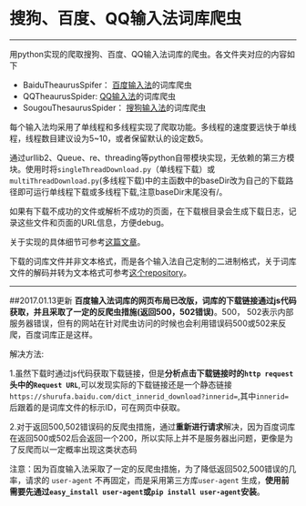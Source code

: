 ﻿# 搜狗、百度、QQ输入法词库爬虫

---

用python实现的爬取搜狗、百度、QQ输入法词库的爬虫。各文件夹对应的内容如下

- BaiduTheaurusSpifer： [百度输入法][1]的词库爬虫
- QQTheaurusSpider: [QQ输入法][2]的词库爬虫
- SougouThesaurusSpider： [搜狗输入法][3]的词库爬虫


每个输入法均采用了单线程和多线程实现了爬取功能。多线程的速度要远快于单线程，线程数目建议设为5~10，或者保留默认的设定数5。

通过urllib2、Queue、re、threading等python自带模块实现，无依赖的第三方模块。使用时将`singleThreadDownload.py`（单线程下载）或 `multiThreadDownload.py`(多线程下载)中的主函数中的baseDir改为自己的下载路径即可运行单线程下载或多线程下载,注意baseDir末尾没有/。

如果有下载不成功的文件或解析不成功的页面，在下载根目录会生成下载日志，记录这些文件和页面的URL信息，方便debug。

关于实现的具体细节可参考[这篇文章][4]。

下载的词库文件并非文本格式，而是各个输入法自己定制的二进制格式，关于词库文件的解码并转为文本格式可参考[这个repository][5]。

------------------------

##2017.01.13更新
**百度输入法词库的网页布局已改版，词库的下载链接通过js代码获取，并且采取了一定的反爬虫措施(返回500，502错误)**。500， 502表示内部服务器错误，但有的网站在针对爬虫访问的时候也会利用错误码500或502来反爬，百度词库正是这样。

解决方法:

1.虽然下载时通过js代码获取下载链接，但是**分析点击下载链接时的`http request`头中的`Request URL`**,可以发现实际的下载链接还是一个静态链接`https://shurufa.baidu.com/dict_innerid_download?innerid=`,其中`innerid=`后跟着的是词库文件的标示ID，可在网页中获取。

2.对于返回500,502错误码的反爬虫措施，通过**重新进行请求**解决，因为百度词库在返回500或502后会返回一个200，所以实际上并不是服务器出问题，更像是为了反爬而以一定概率出现这类状态码

注意：因为百度输入法采取了一定的反爬虫措施，为了降低返回502,500错误的几率，请求的 `user-agent` 不再固定，而是采用第三方库`user-agent` 生成，**使用前需要先通过`easy_install user-agent`或`pip install user-agent`安装**。

[1]: http://shurufa.baidu.com/dict.html
[2]: http://dict.qq.pinyin.cn/
[3]: http://pinyin.sogou.com/dict/
[4]: http://wulc.me/2016/03/27/%E6%90%9C%E7%8B%97%E3%80%81%E7%99%BE%E5%BA%A6%E3%80%81QQ%E8%BE%93%E5%85%A5%E6%B3%95%E7%9A%84%E8%AF%8D%E5%BA%93%E7%88%AC%E8%99%AB/
[5]: https://github.com/WuLC/ThesaurusParser

